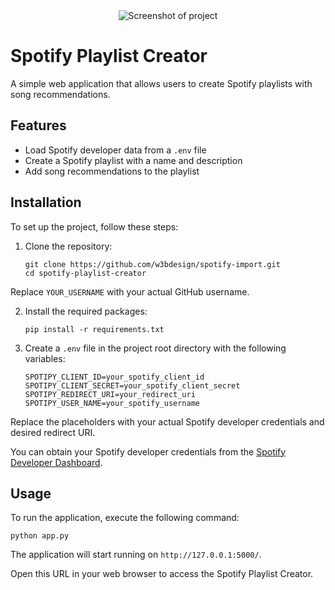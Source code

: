 <div align="center">
  <img src="https://user-images.githubusercontent.com/45217974/242405165-214da424-eea8-44d6-86b5-4ae71bbe7bc6.png" alt="Screenshot of project">
</div>

# Spotify Playlist Creator

A simple web application that allows users to create Spotify playlists with song recommendations.

## Features

- Load Spotify developer data from a `.env` file
- Create a Spotify playlist with a name and description
- Add song recommendations to the playlist

## Installation

To set up the project, follow these steps:

1. Clone the repository:

   ```
   git clone https://github.com/w3bdesign/spotify-import.git
   cd spotify-playlist-creator
   ```

Replace `YOUR_USERNAME` with your actual GitHub username.


2. Install the required packages:

   ```
   pip install -r requirements.txt
   ```

3. Create a `.env` file in the project root directory with the following variables:

   ```
   SPOTIPY_CLIENT_ID=your_spotify_client_id
   SPOTIPY_CLIENT_SECRET=your_spotify_client_secret
   SPOTIPY_REDIRECT_URI=your_redirect_uri
   SPOTIPY_USER_NAME=your_spotify_username
   ```

Replace the placeholders with your actual Spotify developer credentials and desired redirect URI. 

You can obtain your Spotify developer credentials from the [Spotify Developer Dashboard](https://developer.spotify.com/dashboard/applications).

## Usage

To run the application, execute the following command:

```
python app.py
```

The application will start running on `http://127.0.0.1:5000/`.

Open this URL in your web browser to access the Spotify Playlist Creator.
